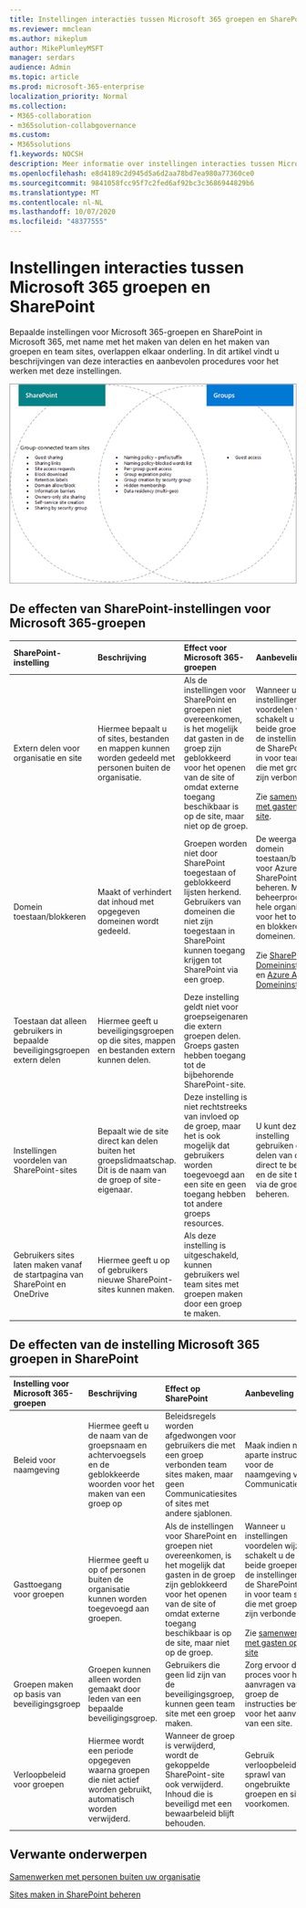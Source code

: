 ```yaml
---
title: Instellingen interacties tussen Microsoft 365 groepen en SharePoint
ms.reviewer: mmclean
ms.author: mikeplum
author: MikePlumleyMSFT
manager: serdars
audience: Admin
ms.topic: article
ms.prod: microsoft-365-enterprise
localization_priority: Normal
ms.collection:
- M365-collaboration
- m365solution-collabgovernance
ms.custom:
- M365solutions
f1.keywords: NOCSH
description: Meer informatie over instellingen interacties tussen Microsoft 365 groepen en SharePoint
ms.openlocfilehash: e8d4189c2d945d5a6d2aa78bd7ea980a77360ce0
ms.sourcegitcommit: 9841058fcc95f7c2fed6af92bc3c3686944829b6
ms.translationtype: MT
ms.contentlocale: nl-NL
ms.lasthandoff: 10/07/2020
ms.locfileid: "48377555"
---
```

# <a name="settings-interactions-between-microsoft-365-groups-and-sharepoint"></a>Instellingen interacties tussen Microsoft 365 groepen en SharePoint

Bepaalde instellingen voor Microsoft 365-groepen en SharePoint in Microsoft 365, met name met het maken van delen en het maken van groepen en team sites, overlappen elkaar onderling. In dit artikel vindt u beschrijvingen van deze interacties en aanbevolen procedures voor het werken met deze instellingen.

![Venn-diagram van functies van SharePoint, Yammer en groepen](../media/groups-sharepoint-venn.png)

## <a name="the-effects-of-sharepoint-settings-on-microsoft-365-groups"></a>De effecten van SharePoint-instellingen voor Microsoft 365-groepen

|SharePoint-instelling|Beschrijving|Effect voor Microsoft 365-groepen|Aanbeveling|
|:-----------------|:----------|:-----------------------------|:-------------|
|Extern delen voor organisatie en site|Hiermee bepaalt u of sites, bestanden en mappen kunnen worden gedeeld met personen buiten de organisatie.|Als de instellingen voor SharePoint en groepen niet overeenkomen, is het mogelijk dat gasten in de groep zijn geblokkeerd voor het openen van de site of omdat externe toegang beschikbaar is op de site, maar niet op de groep.|Wanneer u instellingen voordelen wijzigt, schakelt u de optie beide groepen en de instellingen van de SharePoint-site in voor team sites die met groepen zijn verbonden.<br><br>Zie [samenwerken met gasten op een site](https://docs.microsoft.com/microsoft-365/solutions/collaborate-in-site).|
|Domein toestaan/blokkeren|Maakt of verhindert dat inhoud met opgegeven domeinen wordt gedeeld.|Groepen worden niet door SharePoint toegestaan of geblokkeerd lijsten herkend. Gebruikers van domeinen die niet zijn toegestaan in SharePoint kunnen toegang krijgen tot SharePoint via een groep.|De weergave van domein toestaan/blokkeren voor Azure AD en SharePoint samen beheren. Maak een beheerproces voor hele organisatie voor het toestaan en blokkeren van domeinen.<br><br>Zie [SharePoint-Domeininstellingen](https://docs.microsoft.com/sharepoint/restricted-domains-sharing) en [Azure AD-Domeininstellingen](https://docs.microsoft.com/azure/active-directory/b2b/allow-deny-list)|
|Toestaan dat alleen gebruikers in bepaalde beveiligingsgroepen extern delen|Hiermee geeft u beveiligingsgroepen op die sites, mappen en bestanden extern kunnen delen.|Deze instelling geldt niet voor groepseigenaren die extern groepen delen. Groeps gasten hebben toegang tot de bijbehorende SharePoint-site.||
|Instellingen voordelen van SharePoint-sites|Bepaalt wie de site direct kan delen buiten het groepslidmaatschap. Dit is de naam van de groep of site-eigenaar.|Deze instelling is niet rechtstreeks van invloed op de groep, maar het is ook mogelijk dat gebruikers worden toegevoegd aan een site en geen toegang hebben tot andere groeps resources.|U kunt deze instelling gebruiken om het delen van de site direct te beperken en de site toegang via de groep te beheren.|
|Gebruikers sites laten maken vanaf de startpagina van SharePoint en OneDrive|Hiermee geeft u op of gebruikers nieuwe SharePoint-sites kunnen maken.|Als deze instelling is uitgeschakeld, kunnen gebruikers wel team sites met groepen maken door een groep te maken.||

## <a name="the-effects-of-microsoft-365-groups-setting-on-sharepoint"></a>De effecten van de instelling Microsoft 365 groepen in SharePoint

|Instelling voor Microsoft 365-groepen|Beschrijving|Effect op SharePoint|Aanbeveling|
|:---------------------------|:----------|:-------------------|:-------------|
|Beleid voor naamgeving|Hiermee geeft u de naam van de groepsnaam en achtervoegsels en de geblokkeerde woorden voor het maken van een groep op|Beleidsregels worden afgedwongen voor gebruikers die met een groep verbonden team sites maken, maar geen Communicatiesites of sites met andere sjablonen.|Maak indien nodig aparte instructies voor de naamgeving van Communicatiesites.|
|Gasttoegang voor groepen|Hiermee geeft u op of personen buiten de organisatie kunnen worden toegevoegd aan groepen.|Als de instellingen voor SharePoint en groepen niet overeenkomen, is het mogelijk dat gasten in de groep zijn geblokkeerd voor het openen van de site of omdat externe toegang beschikbaar is op de site, maar niet op de groep.|Wanneer u instellingen voordelen wijzigt, schakelt u de optie beide groepen en de instellingen van de SharePoint-site in voor team sites die met groepen zijn verbonden.<br><br>Zie [samenwerken met gasten op een site](https://docs.microsoft.com/microsoft-365/solutions/collaborate-in-site)|
|Groepen maken op basis van beveiligingsgroep|Groepen kunnen alleen worden gemaakt door leden van een bepaalde beveiligingsgroep.|Gebruikers die geen lid zijn van de beveiligingsgroep, kunnen geen team site met een groep maken.|Zorg ervoor dat uw proces voor het aanvragen van een groep de instructies bevat voor het aanvragen van een site.|
|Verloopbeleid voor groepen|Hiermee wordt een periode opgegeven waarna groepen die niet actief worden gebruikt, automatisch worden verwijderd.|Wanneer de groep is verwijderd, wordt de gekoppelde SharePoint-site ook verwijderd. Inhoud die is beveiligd met een bewaarbeleid blijft behouden.|Gebruik verloopbeleid om sprawl van ongebruikte groepen en sites te voorkomen.|

## <a name="related-topics"></a>Verwante onderwerpen

[Samenwerken met personen buiten uw organisatie](https://docs.microsoft.com/microsoft-365/solutions/collaborate-with-people-outside-your-organization)

[Sites maken in SharePoint beheren](https://docs.microsoft.com/sharepoint/manage-site-creation)